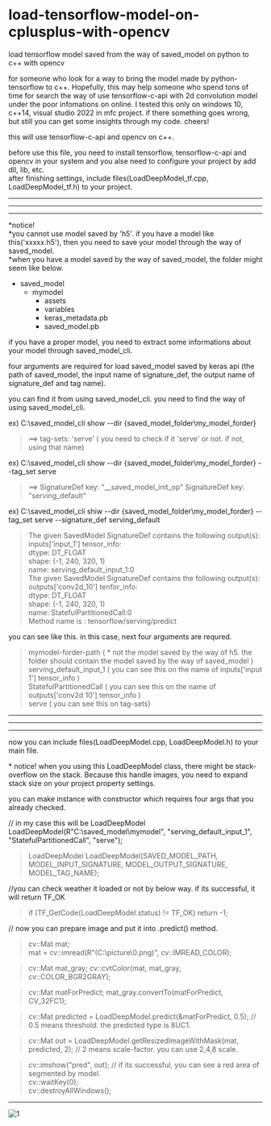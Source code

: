# load-tensorflow-model-on-cplusplus-with-opencv   
load tensorflow model saved from the way of saved_model on python to c++ with opencv    

for someone who look for a way to bring the model made by python-tensorflow to c++. Hopefully, this may help someone who spend tons of time for search the way of use tensorflow-c-api with 2d convolution model under the poor infomations on online. I tested this only on windows 10, c++14, visual studio 2022 in mfc project.
if there something goes wrong, but still you can get some insights through my code. cheers!

this will use tensorflow-c-api and opencv on c++.   

before use this file, you need to install tensorflow, tensorflow-c-api and opencv in your system and you alse need to configure your project by add dll, lib, etc.   
after finishing settings, include files(LoadDeepModel_tf.cpp, LoadDeepModel_tf.h) to your project.   

***
***
***

\*notice!    
\*you cannot use model saved by 'h5'. if you have a model like this('xxxxx.h5'), then you need to save your model through the way of saved_model.   
\*when you have a model saved by the way of saved_model, the folder might seem like below.   
* saved_model  
  * mymodel   
     * assets   
     * variables   
     * keras_metadata.pb   
     * saved_model.pb   


if you have a proper model, you need to extract some informations about your model through saved_model_cli.   

four arguments are required for load saved_model saved by keras api  (the path of saved_model, the input name of signature_def, the output name of signature_def and tag name).   

you can find it from using saved_model_cli. you need to find the way of using saved_model_cli.     

ex) C:\saved_model_cli show --dir {saved_model_folder\my_model_forder}  
> ==> tag-sets: 'serve' ( you need to check if it 'serve' or not. if not, using that name)   

ex) C:\saved_model_cli show --dir {saved_model_folder\my_model_forder} --tag_set serve  
> ==> SignatureDef key: "__saved_model_init_op"
                   SignatureDef key: "serving_default"   

ex) C:\saved_model_cli shiw --dir {saved_model_folder\my_model_forder} --tag_set serve --signature_def serving_default 

> The given SavedModel SignatureDef contains the following output(s):   
      inputs['input_1'] tensor_info:   
          dtype: DT_FLOAT   
  				shape: (-1, 240, 320, 1)   
  				name: serving_default_input_1:0   
  		The given SavedModel SignatureDef contains the following output(s):   
  			outputs['conv2d_10'] tenfor_info:   
  				dtype: DT_FLOAT   
  				shape: (-1, 240, 320, 1)   
  				name: StatefulPartitionedCall:0   
  		Method name is : tensorflow/serving/predict   
 
you can see like this. in this case, next four arguments are requred.   
>  mymodel-forder-path  ( * not the model saved by the way of h5. the folder should contain the model saved by the way of saved_model )    
  serving_default_input_1  ( you can see this on the name of inputs['input 1'] tensor_info )   
  StatefulPartitionedCall  ( you can see this on the name of outputs['conv2d 10'] tensor_info )   
  serve ( you can see this on tag-sets)   

***
***
***

now you can include files(LoadDeepModel.cpp, LoadDeepModel.h) to your main file.    

\* notice! when you using this LoadDeepModel class, there might be stack-overflow on the stack. Because this handle images, you need to expand stack size on your project property settings.

you can make instance with constructor which requires four args that you already checked.   

// in my case this will be LoadDeepModel LoadDeepModel(R"C:\saved_model\mymodel", "serving_default_input_1", "StatefulPartitionedCall", "serve");   
>LoadDeepModel LoadDeepModel(SAVED_MODEL_PATH, MODEL_INPUT_SIGNATURE, MODEL_OUTPUT_SIGNATURE, MODEL_TAG_NAME);

//you can check weather it loaded or not by below way. if its successful, it will return TF_OK   
>if (TF_GetCode(LoadDeepModel.status) != TF_OK) return -1;   

// now you can prepare image and put it into .predict() method.
> cv::Mat mat;   
 mat = cv::imread(R"(C:\picture\0.png)", cv::IMREAD_COLOR);   
 
> cv::Mat mat_gray;
 cv::cvtColor(mat, mat_gray, cv::COLOR_BGR2GRAY);
 
> cv::Mat matForPredict;
 mat_gray.convertTo(matForPredict, CV_32FC1);
 
> cv::Mat predicted = LoadDeepModel.predict(&matForPredict, 0.5);  // 0.5 means threshold. the predicted type is 8UC1.
 
> cv::Mat out = LoadDeepModel.getResizedImageWithMask(mat, predicted, 2);  // 2 means scale-factor. you can use 2,4,8 scale.
 
> cv::imshow("pred", out);    // if its successful, you can see a red area of segmented by model.   
 cv::waitKey(0);   
 cv::destroyAllWindows();   
 
***
 ![1](https://user-images.githubusercontent.com/96859911/170189820-5698076d-1a07-44cc-a207-c41b2bc8532a.png)

 
 
